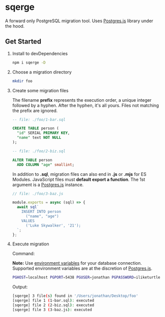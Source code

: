# sqerge

A forward only PostgreSQL migration tool. Uses [Postgres.js](https://github.com/porsager/postgres) library under the hood.

## Get Started

1.  Install to devDependencies
    ```sh
    npm i sqerge -D
    ```
2.  Choose a migration directory
    ```sh
    mkdir foo
    ```
3.  Create some migration files

    The filename **prefix** represents the execution order, a unique integer followed by a hyphen. After the hyphen, it's all yours. Files not matching the prefix are ignored.

    ```sql
    -- file: ./foo/1-bar.sql

    CREATE TABLE person (
      "id" SERIAL PRIMARY KEY,
      "name" text NOT NULL
    );
    ```

    ```sql
    -- file: ./foo/2-biz.sql

    ALTER TABLE person
      ADD COLUMN "age" smallint;
    ```

    In addition to **.sql**, migration files can also end in **.js** or **.mjs** for ES Modules. JavaScript files must **default export a function**. The 1st argument is a [Postgres.js](https://github.com/porsager/postgres) instance.

    ```js
    // file: ./foo/3-baz.js

    module.exports = async (sql) => {
      await sql`
        INSERT INTO person
          ("name", "age")
        VALUES
          ('Luke Skywalker', '21');
      `;
    };
    ```

4.  Execute migration

    Command:

    **Note:** Use [environment variables](https://www.postgresql.org/docs/current/libpq-envars.html) for your database connection. Supported environment variables are at the discretion of [Postgres.js](https://github.com/porsager/postgres).

    ```sh
    PGHOST=localhost PGPORT=5438 PGUSER=jonathan PGPASSWORD=iliketurtles PGDATABASE=dev npx sqerge ./foo
    ```

    Output:

    ```sh
    [sqerge] 3 file(s) found in '/Users/jonathan/Desktop/foo'
    [sqerge] file 1 (1-bar.sql): executed
    [sqerge] file 2 (2-biz.sql): executed
    [sqerge] file 3 (3-baz.js): executed
    ```
